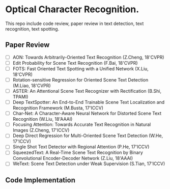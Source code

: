 # Optical Character Recognition.

This repo include code review, paper review in text detection, text recognition, text spotting.


## Paper Review

- [ ] AON: Towards Arbitrarily-Oriented Text Recognition (Z.Cheng, 18'CVPR)  
- [ ] Edit Probability for Scene Text Recognition (F.Bai, 18'CVPR)  
- [ ] FOTS: Fast Oriented Text Spotting with a Unified Network (X.Liu, 18'CVPR)  
- [ ] Rotation-sensitive Regression for Oriented Scene Text Detection (M.Liao, 18'CVPR)  
- [ ] ASTER: An Attentional Scene Text Recognizer with Rectification (B.Shi, TPAMI)  
- [ ] Deep TextSpotter: An End-to-End Trainable Scene Text Localization and Recognition Framework (M.Busta, 17'ICCV)  
- [ ] Char-Net: A Character-Aware Neural Network for Distorted Scene Text Recognition (W.Liu, 18'AAAI)  
- [ ] Focusing Attention: Towards Accurate Text Recognition in Natural Images (Z.Cheng, 17'ICCV)  
- [ ] Deep Direct Regression for Multi-Oriented Scene Text Detection (W.He, 17'ICCV)  
- [ ] Single Shot Text Detector with Regional Attention (P.He, 17'ICCV)  
- [ ] SqueezedText: A Real-Time Scene Text Recognition by Binary Convolutional Encoder-Decoder Network (Z.Liu, 18'AAAI)  
- [ ] WeText: Scene Text Detection under Weak Supervision (S.Tian, 17'ICCV)  

## Code Implementation
